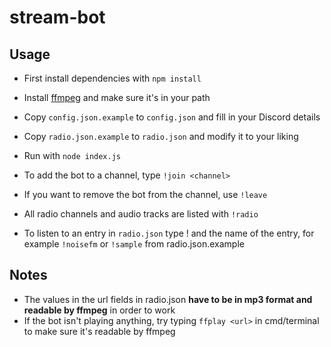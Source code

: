 # stream-bot

## Usage
 - First install dependencies with `npm install`
 - Install [ffmpeg](https://www.ffmpeg.org) and make sure it's in your path
 - Copy `config.json.example` to `config.json` and fill in your Discord details
 - Copy `radio.json.example` to `radio.json` and modify it to your liking
 - Run with `node index.js`


 - To add the bot to a channel, type `!join <channel>`
 - If you want to remove the bot from the channel, use `!leave`
 - All radio channels and audio tracks are listed with `!radio`
 - To listen to an entry in `radio.json` type ! and the name of the entry, for example `!noisefm` or `!sample` from radio.json.example

## Notes
 - The values in the url fields in radio.json **have to be in mp3 format and readable by ffmpeg** in order to work
 - If the bot isn't playing anything, try typing `ffplay <url>` in cmd/terminal to make sure it's readable by ffmpeg
